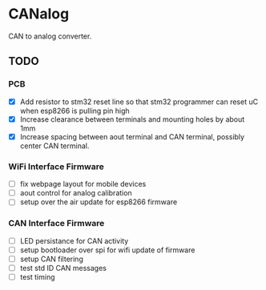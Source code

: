 # CANalog

CAN to analog converter.

## TODO
### PCB
- [x] Add resistor to stm32 reset line so that stm32 programmer can reset uC when esp8266 is pulling pin high
- [x] Increase clearance between terminals and mounting holes by about 1mm
- [x] Increase spacing between aout terminal and CAN terminal, possibly center CAN terminal.
### WiFi Interface Firmware
- [ ] fix webpage layout for mobile devices
- [ ] aout control for analog calibration
- [ ] setup over the air update for esp8266 firmware
### CAN Interface Firmware
- [ ] LED persistance for CAN activity
- [ ] setup bootloader over spi for wifi update of firmware
- [ ] setup CAN filtering
- [ ] test std ID CAN messages
- [ ] test timing
